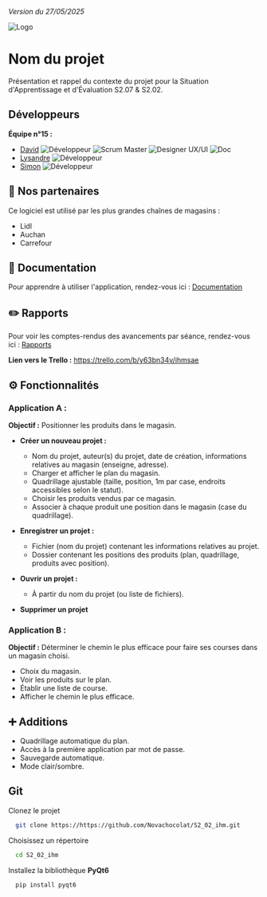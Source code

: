 
*Version du 27/05/2025*

![Logo](https://dev-to-uploads.s3.amazonaws.com/uploads/articles/th5xamgrr6se0x5ro4g6.png)


# Nom du projet

Présentation et rappel du contexte du projet pour la Situation d'Apprentissage et d'Évaluation S2.07 & S2.02.
## Développeurs

**Équipe n°15 :**

- [David](https://www.github.com/ThFoxY) ![Développeur](https://img.shields.io/badge/Développeur-4BCE97) ![Scrum Master](https://img.shields.io/badge/Scrum%20Master-579DFF) ![Designer UX/UI](https://img.shields.io/badge/Designer%20UX/UI-E774BB) ![Doc](https://img.shields.io/badge/Doc-B3B9C4)
- [Lysandre](https://www.github.com/Novachocolat) ![Développeur](https://img.shields.io/badge/Développeur-4BCE97)
- [Simon](https://github.com/KoshyMVP) ![Développeur](https://img.shields.io/badge/Développeur-4BCE97)


## 🤝 Nos partenaires

Ce logiciel est utilisé par les plus grandes chaînes de magasins :

- Lidl
- Auchan
- Carrefour


## 📄 Documentation

Pour apprendre à utiliser l'application, rendez-vous ici : [Documentation](https://github.com/Novachocolat/S2_02_ihm/blob/main/DOC.md)


## ✏️ Rapports
Pour voir les comptes-rendus des avancements par séance, rendez-vous ici : [Rapports](https://github.com/Novachocolat/S2_02_ihm/blob/main/RAPPORTS.md)

**Lien vers le Trello :** https://trello.com/b/y63bn34v/ihmsae
## ⚙️ Fonctionnalités

### Application A :

**Objectif :** Positionner les produits dans le magasin.

* **Créer un nouveau projet :**
    * Nom du projet, auteur(s) du projet, date de création, informations relatives au magasin (enseigne, adresse).
    * Charger et afficher le plan du magasin.
    * Quadrillage ajustable (taille, position, 1m par case, endroits accessibles selon le statut).
    * Choisir les produits vendus par ce magasin.
    * Associer à chaque produit une position dans le magasin (case du quadrillage).

* **Enregistrer un projet :**
    * Fichier (nom du projet) contenant les informations relatives au projet.
    * Dossier contenant les positions des produits (plan, quadrillage, produits avec position).

* **Ouvrir un projet :**
    * À partir du nom du projet (ou liste de fichiers).

* **Supprimer un projet**

### Application B :

**Objectif :** Déterminer le chemin le plus efficace pour faire ses courses dans un magasin choisi.

* Choix du magasin.
* Voir les produits sur le plan.
* Établir une liste de course.
* Afficher le chemin le plus efficace.


## ➕ Additions

* Quadrillage automatique du plan.
* Accès à la première application par mot de passe.
* Sauvegarde automatique.
* Mode clair/sombre.



## Git

Clonez le projet

```bash
  git clone https://https://github.com/Novachocolat/S2_02_ihm.git
```

Choisissez un répertoire

```bash
  cd S2_02_ihm
```

Installez la bibliothèque **PyQt6**

```bash
  pip install pyqt6
```
